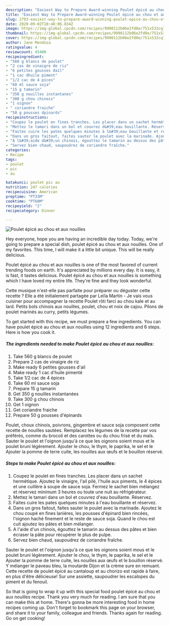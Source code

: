 ```yaml
---
description: "Easiest Way to Prepare Award-winning Poulet épicé au chou et aux nouilles"
title: "Easiest Way to Prepare Award-winning Poulet épicé au chou et aux nouilles"
slug: 2793-easiest-way-to-prepare-award-winning-poulet-epice-au-chou-et-aux-nouilles
date: 2020-09-02T10:48:06.834Z
image: https://img-global.cpcdn.com/recipes/9990112b06e2fd0e/751x532cq70/poulet-epice-au-chou-et-aux-nouilles-photo-principale-de-la-recette.jpg
thumbnail: https://img-global.cpcdn.com/recipes/9990112b06e2fd0e/751x532cq70/poulet-epice-au-chou-et-aux-nouilles-photo-principale-de-la-recette.jpg
cover: https://img-global.cpcdn.com/recipes/9990112b06e2fd0e/751x532cq70/poulet-epice-au-chou-et-aux-nouilles-photo-principale-de-la-recette.jpg
author: Jane Mendoza
ratingvalue: 4
reviewcount: 45400
recipeingredient:
- "560 g blancs de poulet"
- "2 cas de vinaigre de riz"
- "6 petites gousses dail"
- "1 cac dhuile piment"
- "1/2 cac de 4 pices"
- "60 ml sauce soja"
- "15 g tamarin"
- "350 g nouilles instantanes"
- "300 g chou chinois"
- "1 oignon"
- " coriandre fraiche"
- "50 g pousses dpinards"
recipeinstructions:
- "Coupez le poulet en fines tranches. Les placer dans un sachet hermétique. Ajoutez le vinaigre, l&#39;ail pilé, l&#39;huile aux piments, le 4 épices et une cuillère à soupe de sauce soja. Fermez le sachet bien mélangez et réservez minimum 3 heures ou toute une nuit au réfrigérateur."
- "Mettez le tamari dans un bol et couvrez d&#39;eau bouillante. Réservez."
- "Faites cuire les pates quelques minutes à l&#39;eau bouillante et réservez."
- "Dans un gros faitout, faites sauter le poulet avec la marinade. Ajoutez le chou coupé en fines lanières, les pousses d&#39;épinard bien rincées, l&#39;oignon haché finement et le reste de sauce soja. Quand le chou est cuit ajoutez les pâtes et bien mélanger."
- "A l&#39;aide d&#39;un chinois, égouttez le tamarin au dessus des pâtes et bien écraser la pâte pour récupérer le plus de pulpe."
- "Servez bien chaud, saupoudrez de coriandre fraîche."
categories:
- Recipe
tags:
- poulet
- pic
- au

katakunci: poulet pic au 
nutrition: 247 calories
recipecuisine: American
preptime: "PT33M"
cooktime: "PT60M"
recipeyield: "2"
recipecategory: Dinner

---
```



![Poulet épicé au chou et aux nouilles](https://img-global.cpcdn.com/recipes/9990112b06e2fd0e/751x532cq70/poulet-epice-au-chou-et-aux-nouilles-photo-principale-de-la-recette.jpg)

Hey everyone, hope you are having an incredible day today. Today, we're going to prepare a special dish, poulet épicé au chou et aux nouilles. One of my favorites. This time, I will make it a little bit unique. This will be really delicious.

Poulet épicé au chou et aux nouilles is one of the most favored of current trending foods on earth. It's appreciated by millions every day. It is easy, it is fast, it tastes delicious. Poulet épicé au chou et aux nouilles is something which I have loved my entire life. They're fine and they look wonderful.

Cette musique n&#39;est-elle pas parfaite pour préparer ou déguster cette recette ? Elle a été initialement partagée par Leïla Martin - Je vais vous cuisiner pour accompagner la recette Poulet rôti farci au chou kale et au lard. Petits bols chinois aux nouilles, poulet, chou et noix de cajou. Pilons de poulet marinés au curry, petits légumes.


To get started with this recipe, we must prepare a few ingredients. You can have poulet épicé au chou et aux nouilles using 12 ingredients and 6 steps. Here is how you cook it.

<!--inarticleads1-->

##### The ingredients needed to make Poulet épicé au chou et aux nouilles:

1. Take 560 g blancs de poulet
1. Prepare 2 cas de vinaigre de riz
1. Make ready 6 petites gousses d&#39;ail
1. Make ready 1 cac d&#39;huile pimenté
1. Take 1/2 cac de 4 épices
1. Take 60 ml sauce soja
1. Prepare 15 g tamarin
1. Get 350 g nouilles instantanées
1. Take 300 g chou chinois
1. Get 1 oignon
1. Get  coriandre fraiche
1. Prepare 50 g pousses d&#39;épinards


Poulet, choux chinois, poivrons, gingembre et sauce soja composent cette recette de nouilles sautées. Remplacez les légumes de la recette par vos préférés, comme du brocoli et des carottes ou du chou frisé et du maïs. Sauter le poulet et l&#39;oignon jusqu&#39;à ce que les oignons soient mous et le poulet bruni légèrement. Ajouter le chou, le thym, le paprika, le sel et le Ajouter la pomme de terre cuite, les nouilles aux œufs et le bouillon réservé. 

<!--inarticleads2-->

##### Steps to make Poulet épicé au chou et aux nouilles:

1. Coupez le poulet en fines tranches. Les placer dans un sachet hermétique. Ajoutez le vinaigre, l&#39;ail pilé, l&#39;huile aux piments, le 4 épices et une cuillère à soupe de sauce soja. Fermez le sachet bien mélangez et réservez minimum 3 heures ou toute une nuit au réfrigérateur.
1. Mettez le tamari dans un bol et couvrez d&#39;eau bouillante. Réservez.
1. Faites cuire les pates quelques minutes à l&#39;eau bouillante et réservez.
1. Dans un gros faitout, faites sauter le poulet avec la marinade. Ajoutez le chou coupé en fines lanières, les pousses d&#39;épinard bien rincées, l&#39;oignon haché finement et le reste de sauce soja. Quand le chou est cuit ajoutez les pâtes et bien mélanger.
1. A l&#39;aide d&#39;un chinois, égouttez le tamarin au dessus des pâtes et bien écraser la pâte pour récupérer le plus de pulpe.
1. Servez bien chaud, saupoudrez de coriandre fraîche.


Sauter le poulet et l&#39;oignon jusqu&#39;à ce que les oignons soient mous et le poulet bruni légèrement. Ajouter le chou, le thym, le paprika, le sel et le Ajouter la pomme de terre cuite, les nouilles aux œufs et le bouillon réservé. Y mélanger le paveau bleu, la moutarde Dijon et la crème sure en remuant. Cette recette de poulet épicé au cantaloup et au chorizo est rapide à faire, en plus d&#39;être délicieuse! Sur une assiette, saupoudrer les escalopes du piment et du fenouil. 

So that is going to wrap it up with this special food poulet épicé au chou et aux nouilles recipe. Thank you very much for reading. I am sure that you can make this at home. There's gonna be more interesting food in home recipes coming up. Don't forget to bookmark this page on your browser, and share it to your family, colleague and friends. Thanks again for reading. Go on get cooking!
